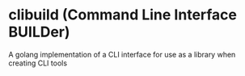 # clibuild (Command Line Interface BUILDer)

A golang implementation of a CLI interface for use as a library when creating CLI tools
